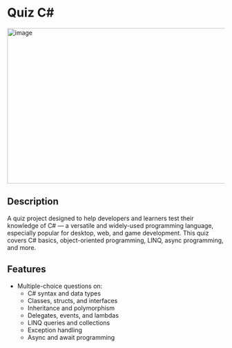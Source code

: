 # Quiz C#
<img width="640" height="360" alt="image" src="https://github.com/user-attachments/assets/1609222f-7984-41d7-b718-9db63a065de1" />

## Description
A quiz project designed to help developers and learners test their knowledge of C# — a versatile and widely-used programming language, especially popular for desktop, web, and game development. This quiz covers C# basics, object-oriented programming, LINQ, async programming, and more.

## Features
- Multiple-choice questions on:
  - C# syntax and data types
  - Classes, structs, and interfaces
  - Inheritance and polymorphism
  - Delegates, events, and lambdas
  - LINQ queries and collections
  - Exception handling
  - Async and await programming
